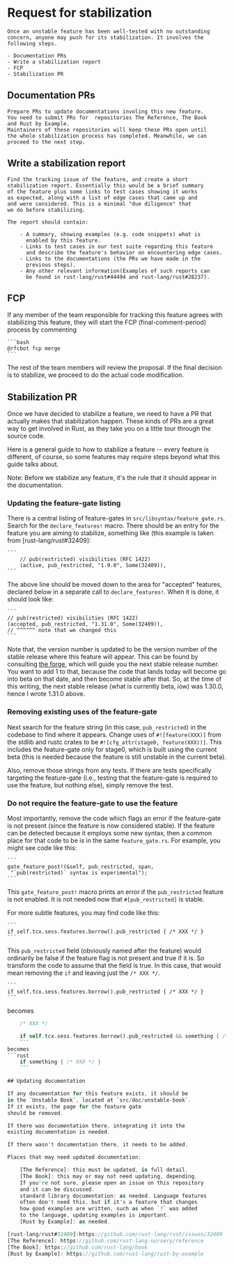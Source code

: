 
# Request for stabilization

    Once an unstable feature has been well-tested with no outstanding
    concern, anyone may push for its stabilization. It involves the
    following steps.

    - Documentation PRs
    - Write a stabilization report
    - FCP
    - Stabilization PR

## Documentation PRs

    Prepare PRs to update documentations involing this new feature.
    You need to submit PRs for  repositories The Reference, The Book
    and Rust by Example.
    Maintainers of these repositories will keep these PRs open until
    the whole stabilization process has completed. Meanwhile, we can
    proceed to the next step.

## Write a stabilization report

    Find the tracking issue of the feature, and create a short
    stabilization report. Essentially this would be a brief summary
    of the feature plus some links to test cases showing it works
    as expected, along with a list of edge cases that came up and
    and were considered. This is a minimal "due diligence" that
    we do before stabilizing.

    The report should contain:

        - A summary, showing examples (e.g. code snippets) what is
          enabled by this feature.
        - Links to test cases in our test suite regarding this feature
          and describe the feature's behavior on encountering edge cases.
        - Links to the documentations (the PRs we have made in the
          previous steps).
        - Any other relevant information(Examples of such reports can
          be found in rust-lang/rust#44494 and rust-lang/rust#28237).

## FCP

If any member of the team responsible for tracking this
feature agrees with stabilizing this feature, they will
start the FCP (final-comment-period) process by
commenting

    ```bash
    @rfcbot fcp merge
    ```

The rest of the team members will review the proposal. If the final
decision is to stabilize, we proceed to do the actual code modification.

## Stabilization PR

Once we have decided to stabilize a feature, we need to have a PR that
actually makes that stabilization happen. These kinds of PRs are a
great way to get involved in Rust, as they take you on a little tour
through the source code.

Here is a general guide to how to stabilize a feature -- every feature
is different, of course, so some features may require steps beyond 
what this guide talks about.

Note: Before we stabilize any feature, it's the rule that it should appear
in the documentation.

### Updating the feature-gate listing

There is a central listing of feature-gates in
`src/libsyntax/feature_gate.rs`. Search for the `declare_features!`
macro. There should be an entry for the feature you are aiming to
stabilize, something like (this example is taken from
[rust-lang/rust#32409]:

    ```
        // pub(restricted) visibilities (RFC 1422)
        (active, pub_restricted, "1.9.0", Some(32409)),
    ```
The above line should be moved down to the area for "accepted"
features, declared below in a separate call to `declare_features!`.
When it is done, it should look like:

    ```
    // pub(restricted) visibilities (RFC 1422)
    (accepted, pub_restricted, "1.31.0", Some(32409)),
    // ^^^^^^ note that we changed this
    ```

Note that, the version number is updated to be the version number
of the stable release where this feature will appear. This can be
found by consulting [the forge](https://forge.rust-lang.org/), which will guide
you the next stable release number. You want to add 1 to that,
because the code that lands today will become go into beta on that
date, and then become stable after that. So, at the time of this
writing, the next stable release (what is currently beta, iow) was
1.30.0, hence I wrote 1.31.0 above.

### Removing existing uses of the feature-gate

Next search for the feature string (in this case, `pub_restricted`)
in the codebase to find where it appears. Change uses of
`#![feature(XXX)]` from the stdlib and rustc crates to be
`#![cfg_attr(stage0, feature(XXX))]`. This includes the feature-gate
only for stage0, which is built using the current beta (this is
needed because the feature is still unstable in the current beta).

Also, remove those strings from any tests. If there are tests
specifically targeting the feature-gate (i.e., testing that the
feature-gate is required to use the feature, but nothing else),
simply remove the test.

### Do not require the feature-gate to use the feature

Most importantly, remove the code which flags an error if the
feature-gate is not present (since the feature is now considered
stable). If the feature can be detected because it employs some
new syntax, then a common place for that code to be is in the
same `feature_gate.rs`. For example, you might see code like this:

    ```
    gate_feature_post!(&self, pub_restricted, span,
     "`pub(restricted)` syntax is experimental");
    ```

This `gate_feature_post!` macro prints an error if the
`pub_restricted` feature is not enabled. It is not needed
now that `#[pub_restricted]` is stable.

For more subtle features, you may find code like this:

    ```
    if self.tcx.sess.features.borrow().pub_restricted { /* XXX */ }
    ```

This `pub_restricted` field (obviously named after the feature)
would ordinarily be false if the feature flag is not present
and true if it is. So transform the code to assume that the field
is true. In this case, that would mean removing the `if` and
leaving just the `/* XXX */`.

    ```
    if self.tcx.sess.features.borrow().pub_restricted { /* XXX */ }
    ```
becomes
```rust
    /* XXX */

    if self.tcx.sess.features.borrow().pub_restricted && something { /* XXX */ }
    ```
becomes
```rust
    if something { /* XXX */ }
    ```

## Updating documentation

If any documentation for this feature exists, it should be
in the `Unstable Book`, located at `src/doc/unstable-book`.
If it exists, the page for the feature gate
should be removed.

If there was documentation there, integrating it into the
existing documentation is needed.

If there wasn't documentation there, it needs to be added.

Places that may need updated documentation:

    [The Reference]: this must be updated, in full detail.
    [The Book]: this may or may not need updating, depending.
    If you're not sure, please open an issue on this repository
    and it can be discussed.
    standard library documentation: as needed. Language features
    often don't need this, but if it's a feature that changes
    how good examples are written, such as when `?` was added
    to the language, updating examples is important.
    [Rust by Example]: as needed.

[rust-lang/rust#32409]:https://github.com/rust-lang/rust/issues/32409
[The Reference]: https://github.com/rust-lang-nursery/reference
[The Book]: https://github.com/rust-lang/book
[Rust by Example]: https://github.com/rust-lang/rust-by-example
